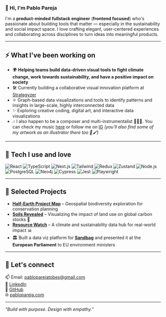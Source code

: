 ### 👋 Hi, I'm Pablo Pareja

I'm a **product-minded** **fullstack engineer** (**frontend focused**) who's passionate about building tools that matter — especially in the sustainability and social impact space. I love crafting elegant, user-centered experiences and collaborating across disciplines to turn ideas into meaningful products.

---

## ⚡ What I've been working on

- 🌍 **Helping teams build data-driven visual tools to fight climate change, work towards sustainability, and have a positive impact on society**
- 🛠️ Currently building a collaborative visual innovation platform at [Strategyzer](https://www.strategyzer.com/)
- ⚛️ Graph-based data visualizations and tools to identify patterns and insights in large-scale, highly interconnected data 
- ✨ Exploring creative coding, digital art, and interactive data visualizations
- 🎶 I also happen to be a composer and multi-instrumentalist 🎹🎤🎸. You can check my music [here](https://pablopareja.com/) or follow me on [IG](https://www.instagram.com/pabloparejamusic/) _(you’ll also find some of my artwork as an illustrator there too 🎨🖌️)_

---

## 🧰 Tech I use and love

![React](https://img.shields.io/badge/-React-20232A?style=flat&logo=react)
![TypeScript](https://img.shields.io/badge/-TypeScript-3178C6?style=flat&logo=typescript&logoColor=white)
![Next.js](https://img.shields.io/badge/-Next.js-000?style=flat&logo=nextdotjs)
![Tailwind](https://img.shields.io/badge/-Tailwind-06B6D4?style=flat&logo=tailwindcss)
![Redux](https://img.shields.io/badge/-Redux-764ABC?style=flat&logo=redux&logoColor=white)
![Zustand](https://img.shields.io/badge/-Zustand-000000?style=flat&logo=zustand&logoColor=white)
![Node.js](https://img.shields.io/badge/-Node.js-339933?style=flat&logo=node.js&logoColor=white)
![PostgreSQL](https://img.shields.io/badge/-PostgreSQL-336791?style=flat&logo=postgresql&logoColor=white)
![Neo4j](https://img.shields.io/badge/-Neo4j-008CC1?style=flat&logo=neo4j&logoColor=white)
![Cypress](https://img.shields.io/badge/-Cypress-17202C?style=flat&logo=cypress&logoColor=white)
![Jest](https://img.shields.io/badge/-Jest-C21325?style=flat&logo=jest&logoColor=white)
![Playwright](https://img.shields.io/badge/-Playwright-2EAD33?style=flat&logo=playwright&logoColor=white)

---

## 🧪 Selected Projects

- [**Half-Earth Project Map**](https://map.half-earthproject.org/) – Geospatial biodiversity exploration for conservation planning  
- [**Soils Revealed**](https://soilsrevealed.org/) – Visualizing the impact of land use on global carbon stocks 🌱  
- [**Resource Watch**](https://resourcewatch.org/) – A climate and sustainability data hub for real-world impact 📊  
- 🏛️ Built a data viz platform for [**Sandbag**](https://sandbag.be/) and presented it at the **European Parliament** to EU environment ministers

---

## 🤝 Let's connect

📫 Email: [pabloparejatobes@gmail.com](mailto:pabloparejatobes@gmail.com)  
💼 [LinkedIn](https://www.linkedin.com/in/pabloparejatobes)  
🐙 [GitHub](https://github.com/pablopareja)  
🌐 [pablopareja.com](https://pablopareja.com)

---

_“Build with purpose. Design with empathy.”_

